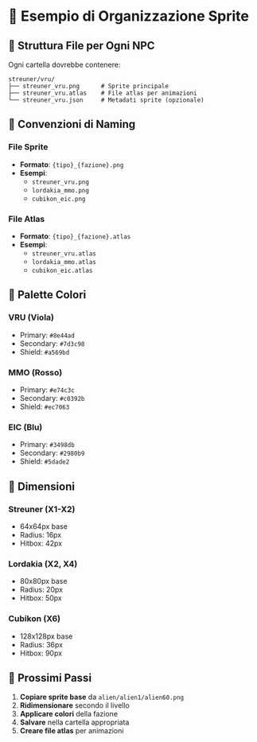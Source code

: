 # 🎨 Esempio di Organizzazione Sprite

## 📁 Struttura File per Ogni NPC

Ogni cartella dovrebbe contenere:

```
streuner/vru/
├── streuner_vru.png      # Sprite principale
├── streuner_vru.atlas    # File atlas per animazioni
└── streuner_vru.json     # Metadati sprite (opzionale)
```

## 🎯 Convenzioni di Naming

### File Sprite
- **Formato**: `{tipo}_{fazione}.png`
- **Esempi**:
  - `streuner_vru.png`
  - `lordakia_mmo.png`
  - `cubikon_eic.png`

### File Atlas
- **Formato**: `{tipo}_{fazione}.atlas`
- **Esempi**:
  - `streuner_vru.atlas`
  - `lordakia_mmo.atlas`
  - `cubikon_eic.atlas`

## 🎨 Palette Colori

### VRU (Viola)
- Primary: `#8e44ad`
- Secondary: `#7d3c98`
- Shield: `#a569bd`

### MMO (Rosso)
- Primary: `#e74c3c`
- Secondary: `#c0392b`
- Shield: `#ec7063`

### EIC (Blu)
- Primary: `#3498db`
- Secondary: `#2980b9`
- Shield: `#5dade2`

## 📏 Dimensioni

### Streuner (X1-X2)
- 64x64px base
- Radius: 16px
- Hitbox: 42px

### Lordakia (X2, X4)
- 80x80px base
- Radius: 20px
- Hitbox: 50px

### Cubikon (X6)
- 128x128px base
- Radius: 36px
- Hitbox: 90px

## 🚀 Prossimi Passi

1. **Copiare sprite base** da `alien/alien1/alien60.png`
2. **Ridimensionare** secondo il livello
3. **Applicare colori** della fazione
4. **Salvare** nella cartella appropriata
5. **Creare file atlas** per animazioni
